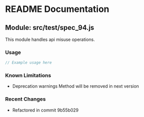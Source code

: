 # README Documentation

## Module: src/test/spec_94.js

This module handles api misuse operations.

### Usage

```javascript
// Example usage here
```

### Known Limitations

- Deprecation warnings Method will be removed in next version

### Recent Changes

- Refactored in commit 9b55b029
